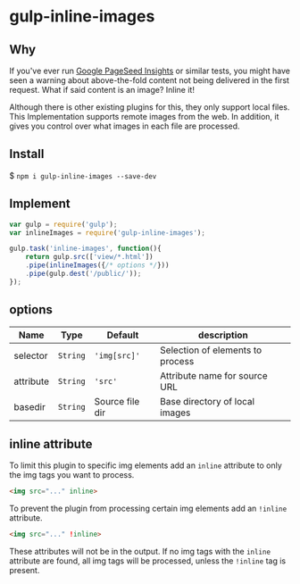# gulp-inline-images

## Why
If you've ever run [Google PageSeed Insights](https://developers.google.com/speed/pagespeed/insights/) or similar tests, you might have seen a warning about above-the-fold content not being delivered in the first request. What if said content is an image? Inline it!

Although there is other existing plugins for this, they only support local files. This Implementation supports remote images from the web. In addition, it gives you control over what images in each file are processed.

## Install
$ ```npm i gulp-inline-images --save-dev```

## Implement
```javascript
var gulp = require('gulp');
var inlineImages = require('gulp-inline-images');

gulp.task('inline-images', function(){
    return gulp.src(['view/*.html'])
    .pipe(inlineImages({/* options */}))
    .pipe(gulp.dest('/public/'));
});
```

## options
| Name      | Type         | Default          | description                      |
|-----------|--------------|------------------|----------------------------------|
| selector  | ```String``` | ```'img[src]'``` | Selection of elements to process |
| attribute | ```String``` | ```'src'```      | Attribute name for source URL    |
| basedir   | ```String``` | Source file dir  | Base directory of local images   |

## inline attribute
To limit this plugin to specific img elements add an ```inline``` attribute to only the img tags you want to process.
```html
<img src="..." inline>
```
To prevent the plugin from processing certain img elements add an ```!inline``` attribute.
```html
<img src="..." !inline>
```
These attributes will not be in the output. If no img tags with the ```inline``` attribute are found, all img tags will be processed, unless the ```!inline``` tag is present.